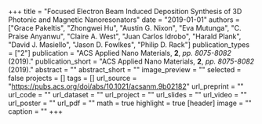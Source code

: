 +++
title = "Focused Electron Beam Induced Deposition Synthesis of 3D Photonic and Magnetic Nanoresonators"
date = "2019-01-01"
authors = ["Grace Pakeltis", "Zhongwei Hu", "Austin G. Nixon", "Eva Mutunga", "C. Praise Anyanwu", "Claire A. West", "Juan Carlos Idrobo", "Harald Plank", "David J. Masiello", "Jason D. Fowlkes", "Philip D. Rack"]
publication_types = ["2"]
publication = "ACS Applied Nano Materials, **2**, _pp. 8075-8082_ (2019)."
publication_short = "ACS Applied Nano Materials, **2**, _pp. 8075-8082_ (2019)."
abstract = ""
abstract_short = ""
image_preview = ""
selected = false
projects = []
tags = []
url_source = "https://pubs.acs.org/doi/abs/10.1021/acsanm.9b02182"
url_preprint = ""
url_code = ""
url_dataset = ""
url_project = ""
url_slides = ""
url_video = ""
url_poster = ""
url_pdf = ""
math = true
highlight = true
[header]
image = ""
caption = ""
+++
